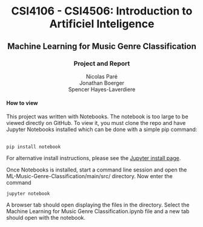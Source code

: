 <h1 align='center'> CSI4106 - CSI4506: Introduction to Artificiel Inteligence </h1>
<h2 align='center'> Machine Learning for Music Genre Classification</h2>
<h3 align='center'> Project and Report </h3>

<p align="center">Nicolas Paré <br>Jonathan Boerger <br>Spencer Hayes-Laverdiere</p> 
  
<h4> How to view</h4>
This project was written with Notebooks. The notebook is too large to be viewed directly on GitHub. To view it, you must clone the repo and  have Jupyter Notebooks installed which can be done
with a simple pip command:  

<br><code>pip install notebook</code>
  
  
For alternative install instructions, please see the [Jupyter install page](https://jupyter.org/install).
  
Once Notebooks is installed, start a command line session and open the ML-Music-Genre-Classification/main/src/ directory.
Now enter the command

<code>jupyter notebook</code>
  
A browser tab should open displaying the files in the directory. Select the Machine Learning for Music Genre 
Classification.ipynb file and a new tab should open with the notebook.
